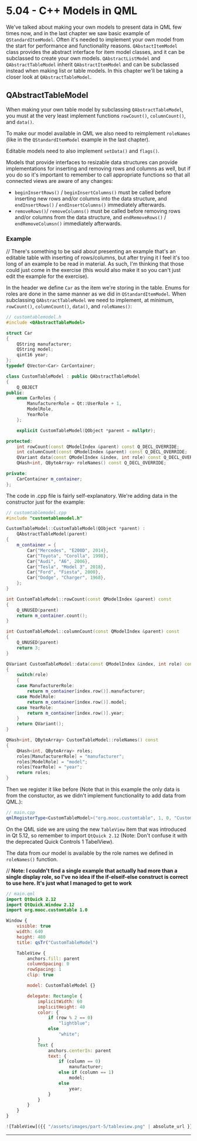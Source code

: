 # 5.04 - C++ Models in QML

We've talked about making your own models to present data in QML few times now, and in the last chapter we saw basic example of `QStandardItemModel`. Often it's needed to implement your own model from the start for performance and functionality reasons. `QAbstactItemModel` class provides the abstract interface for item model classes, and it can be subclassed to create your own models. `QAbstractListModel` and `QAbstractTableModel` inherit `QAbstractItemModel` and can be subclassed instead when making list or table models. In this chapter we'll be taking a closer look at `QAbstractTableModel`.

## QAbstractTableModel

When making your own table model by subclassing `QAbstractTableModel`, you must at the very least implement functions `rowCount()`, `columnCount()`, and `data()`.

To make our model available in QML we also need to reimplement `roleNames` (like in the `QStandardItemModel` example in the last chapter).

Editable models need to also implement `setData()` and `flags()`.

Models that provide interfaces to resizable data structures can provide implementations for inserting and removing rows and columns as well, but if you do so it's important to remember to call appropriate functions so that all connected views are aware of any changes:

* `beginInsertRows()` / `beginInsertColumns()` must be called before inserting new rows and/or columns into the data structure, and `endInsertRows()` / `endInsertColumns()` immediately afterwards.
* `removeRows()`/ `removeColumns()` must be called before removing rows and/or columns from the data structure, and `endRemoveRows()` / `endRemoveColumsn()` immediately afterwards.

### Example

// There's something to be said about presenting an example that's an editable table with inserting of rows/columns, but after trying it I feel it's too long of an example to be read in material. As such, I'm thinking that those could just come in the exercise (this would also make it so you can't just edit the example for the exercise).

In the header we define `Car` as the item we're storing in the table. Enums for roles are done in the same manner as we did in `QStandardItemModel`. When subclassing `QAbstractTableModel` we need to implement, at minimum, `rowCount()`, `columnCount()`, `data()`, and `roleNames()`:

```cpp
// customtablemodel.h
#include <QAbstractTableModel>

struct Car
{
    QString manufacturer;
    QString model;
    qint16 year;
};
typedef QVector<Car> CarContainer;

class CustomTableModel : public QAbstractTableModel
{
    Q_OBJECT
public:
    enum CarRoles {
        ManufacturerRole = Qt::UserRole + 1,
        ModelRole,
        YearRole
    };

    explicit CustomTableModel(QObject *parent = nullptr);

protected:
    int rowCount(const QModelIndex &parent) const Q_DECL_OVERRIDE;
    int columnCount(const QModelIndex &parent) const Q_DECL_OVERRIDE;
    QVariant data(const QModelIndex &index, int role) const Q_DECL_OVERRIDE;
    QHash<int, QByteArray> roleNames() const Q_DECL_OVERRIDE;

private:
    CarContainer m_container;
};
```

The code in .cpp file is fairly self-explanatory. We're adding data in the constructor just for the example:

```cpp
// customtablemodel.cpp
#include "customtablemodel.h"

CustomTableModel::CustomTableModel(QObject *parent) :
    QAbstractTableModel(parent)
{
    m_container = {
        Car{"Mercedes", "E200D", 2014},
        Car{"Toyota", "Corolla", 1998},
        Car{"Audi", "A6", 2006},
        Car{"Tesla", "Model 3", 2018},
        Car{"Ford", "Fiesta", 2000},
        Car{"Dodge", "Charger", 1968},
    };
}

int CustomTableModel::rowCount(const QModelIndex &parent) const
{
    Q_UNUSED(parent)
    return m_container.count();
}

int CustomTableModel::columnCount(const QModelIndex &parent) const
{
    Q_UNUSED(parent)
    return 3;
}

QVariant CustomTableModel::data(const QModelIndex &index, int role) const
{
    switch(role)
    {
    case ManufacturerRole:
        return m_container[index.row()].manufacturer;
    case ModelRole:
        return m_container[index.row()].model;
    case YearRole:
        return m_container[index.row()].year;
    }
    return QVariant();
}

QHash<int, QByteArray> CustomTableModel::roleNames() const
{
    QHash<int, QByteArray> roles;
    roles[ManufacturerRole] = "manufacturer";
    roles[ModelRole] = "model";
    roles[YearRole] = "year";
    return roles;
}
```

Then we register it like before (Note that in this example the only data is from the constuctor, as we didn't implement functionality to add data from QML.):

```cpp
// main.cpp
qmlRegisterType<CustomTableModel>("org.mooc.customtable", 1, 0, "CustomTableModel");
```

On the QML side we are using the new `TableView` item that was introduced in Qt 5.12, so remember to import `QtQuick 2.12` (Note: Don't confuse it with the deprecated Quick Controls 1 TabelView).

The data from our model is available by the role names we defined in `roleNames()` function.

// **Note: I couldn't find a single example that actually had more than a single display role, so I've no idea if the if-elseif-else construct is correct to use here. It's just what I managed to get to work**

```qml
// main.qml
import QtQuick 2.12
import QtQuick.Window 2.12
import org.mooc.customtable 1.0

Window {
    visible: true
    width: 640
    height: 480
    title: qsTr("CustomTableModel")

    TableView {
        anchors.fill: parent
        columnSpacing: 0
        rowSpacing: 1
        clip: true

        model: CustomTableModel {}

        delegate: Rectangle {
            implicitWidth: 60
            implicitHeight: 40
            color: {
                if (row % 2 == 0)
                    "lightblue";
                else
                    "white";
            }
            Text {
                anchors.centerIn: parent
                text: {
                    if (column == 0)
                        manufacturer;
                    else if (column == 1)
                        model;
                    else
                        year;
                }
            }
        }
    }
}

![TableView]({{ "/assets/images/part-5/tableview.png" | absolute_url }})

```

***
